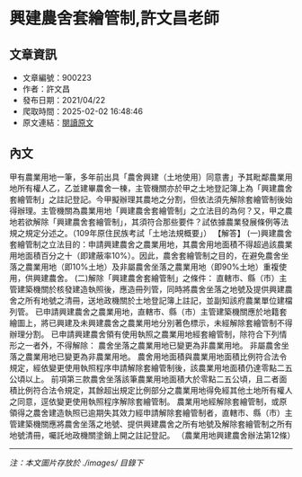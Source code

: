 # 興建農舍套繪管制,許文昌老師

## 文章資訊
- 文章編號：900223
- 作者：許文昌
- 發布日期：2021/04/22
- 爬取時間：2025-02-02 16:48:46
- 原文連結：[閱讀原文](https://real-estate.get.com.tw/Columns/detail.aspx?no=900223)

## 內文
甲有農業用地一筆，多年前出具「農舍興建（土地使用）同意書」予其毗鄰農業用地所有權人乙，乙並建畢農舍一棟，主管機關亦於甲之土地登記簿上為「興建農舍套繪管制」之註記登記。今甲擬辦理其農地之分割，但依法須先解除套繪管制後始得辦理。主管機關為農業用地「興建農舍套繪管制」之立法目的為何？又，甲之農地若欲解除「興建農舍套繪管制」，其須符合那些要件？試依據農業發展條例等法規之規定分述之。（109年原住民族考試「土地法規概要」）
【解答】
(一)興建農舍套繪管制之立法目的：申請興建農舍之農業用地，其農舍用地面積不得超過該農業用地面積百分之十（即建蔽率10%）。因此，農舍套繪管制之目的，在避免農舍坐落之農業用地（即10%土地）及非屬農舍坐落之農業用地（即90%土地）重複使用，供興建農舍。
(二)解除「興建農舍套繪管制」之條件：
直轄市、縣（市）主管建築機關於核發建造執照後，應造冊列管，同時將農舍坐落之地號及提供興建農舍之所有地號之清冊，送地政機關於土地登記簿上註記，並副知該府農業單位建檔列管。
已申請興建農舍之農業用地，直轄市、縣（市）主管建築機關應於地籍套繪圖上，將已興建及未興建農舍之農業用地分別著色標示，未經解除套繪管制不得辦理分割。
已申請興建農舍領有使用執照之農業用地經套繪管制，除符合下列情形之一者外，不得解除：
農舍坐落之農業用地已變更為非農業用地。
非屬農舍坐落之農業用地已變更為非農業用地。
農舍用地面積與農業用地面積比例符合法令規定，經依變更使用執照程序申請解除套繪管制後，該農業用地面積仍達零點二五公頃以上。
前項第三款農舍坐落該筆農業用地面積大於零點二五公頃，且二者面積比例符合法令規定，其餘超出規定比例部分之農業用地得免經其他土地所有權人之同意，逕依變更使用執照程序解除套繪管制。
農業用地經解除套繪管制，或原領得之農舍建造執照已逾期失其效力經申請解除套繪管制者，直轄市、縣（市）主管建築機關應將農舍坐落之地號、提供興建農舍之所有地號及解除套繪管制之所有地號清冊，囑託地政機關塗銷上開之註記登記。
（農業用地興建農舍辦法第12條）

---
*注：本文圖片存放於 ./images/ 目錄下*
